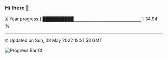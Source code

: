 ### Hi there 👋

⏳ Year progress { ██████████▁▁▁▁▁▁▁▁▁▁▁▁▁▁▁▁▁▁▁▁ } 34.94 %

---

⏰ Updated on Sun, 08 May 2022 12:21:53 GMT

![Progress Bar CI](https://github.com/liununu/liununu/workflows/Progress%20Bar%20CI/badge.svg)
